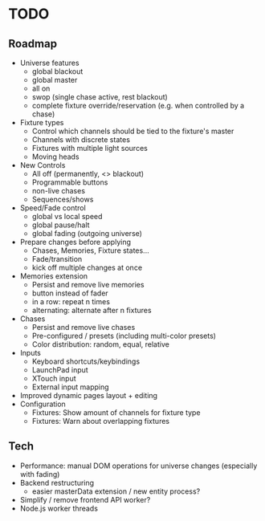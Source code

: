 # TODO

## Roadmap

- Universe features
  - global blackout
  - global master
  - all on
  - swop (single chase active, rest blackout)
  - complete fixture override/reservation (e.g. when controlled by a chase)
- Fixture types
  - Control which channels should be tied to the fixture's master
  - Channels with discrete states
  - Fixtures with multiple light sources
  - Moving heads
- New Controls
  - All off (permanently, <> blackout)
  - Programmable buttons
  - non-live chases
  - Sequences/shows
- Speed/Fade control
  - global vs local speed
  - global pause/halt
  - global fading (outgoing universe)
- Prepare changes before applying
  - Chases, Memories, Fixture states...
  - Fade/transition
  - kick off multiple changes at once
- Memories extension
  - Persist and remove live memories
  - button instead of fader
  - in a row: repeat n times
  - alternating: alternate after n fixtures
- Chases
  - Persist and remove live chases
  - Pre-configured / presets (including multi-color presets)
  - Color distribution: random, equal, relative
- Inputs
  - Keyboard shortcuts/keybindings
  - LaunchPad input
  - XTouch input
  - External input mapping
- Improved dynamic pages layout + editing
- Configuration
  - Fixtures: Show amount of channels for fixture type
  - Fixtures: Warn about overlapping fixtures

## Tech

- Performance: manual DOM operations for universe changes (especially with fading)
- Backend restructuring
  - easier masterData extension / new entity process?
- Simplify / remove frontend API worker?
- Node.js worker threads
